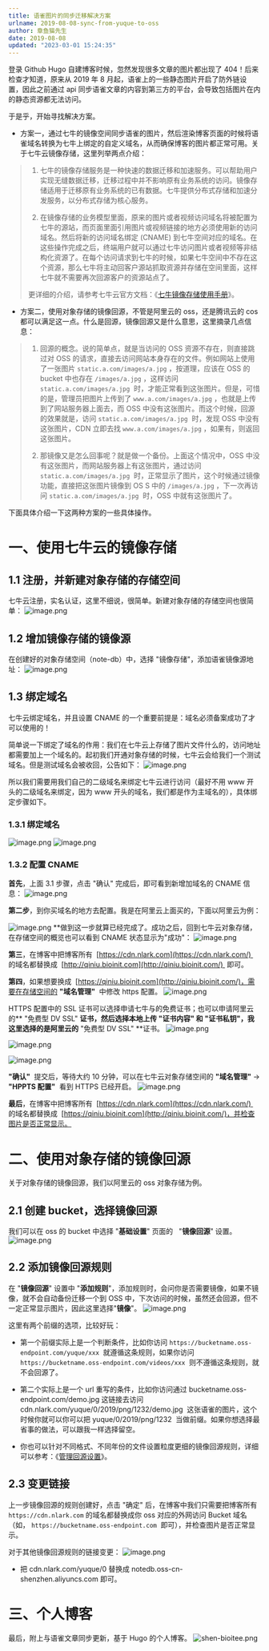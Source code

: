 ```yaml
---
title: 语雀图片的同步迁移解决方案
urlname: 2019-08-08-sync-from-yuque-to-oss
author: 章鱼猫先生
date: 2019-08-08
updated: "2023-03-01 15:24:35"
---
```


登录 Github Hugo 自建博客时候，忽然发现很多文章的图片都出现了 404！后来检查才知道，原来从 2019 年 8 月起，语雀上的一些静态图片开启了防外链设置，因此之前通过 api 同步语雀文章的内容到第三方的平台，会导致包括图片在内的静态资源都无法访问。

于是乎，开始寻找解决方案。

- 方案一，通过七牛的镜像空间同步语雀的图片，然后渲染博客页面的时候将语雀域名转换为七牛上绑定的自定义域名，从而确保博客的图片都正常可用。关于七牛云镜像存储，这里列举两点介绍：

> 1.  七牛的镜像存储服务是一种快速的数据迁移和加速服务。可以帮助用户实现无缝数据迁移，迁移过程中并不影响原有业务系统的访问。镜像存储适用于迁移原有业务系统的已有数据。七牛提供分布式存储和加速分发服务，以分布式存储为核心服务。
>
> 2.  在镜像存储的业务模型里面，原来的图片或者视频访问域名将被配置为七牛的源站，而页面里面引用图片或视频链接的地方必须使用新的访问域名。然后将新的访问域名绑定 (CNAME) 到七牛空间对应的域名。在这些操作完成之后，终端用户就可以通过七牛访问图片或者视频等非结构化资源了。在每个访问请求到七牛的时候，如果七牛空间中不存在这个资源，那么七牛将主动回客户源站抓取资源并存储在空间里面，这样七牛就不需要再次回源客户的资源站点了。
>
> 更详细的介绍，请参考七牛云官方文档：《[七牛镜像存储使用手册](https://developer.qiniu.com/kodo/kb/1376/seven-cattle-image-storage-instruction-manuals)》。

- 方案二，使用对象存储的镜像回源，不管是阿里云的 oss，还是腾讯云的 cos 都可以满足这一点。什么是回源，镜像回源又是什么意思，这里摘录几点信息：

> 1.  回源的概念。说的简单点，就是当访问的 OSS 资源不存在，则直接跳过对 OSS 的请求，直接去访问网站本身存在的文件。例如网站上使用了一张图片 `static.a.com/images/a.jpg` ，按道理，应该在 OSS 的 bucket 中也存在 `/images/a.jpg` ，这样访问 `static.a.com/images/a.jpg`  时，才能正常看到这张图片。但是，可惜的是，管理员把图片上传到了 `www.a.com/images/a.jpg` ，也就是上传到了网站服务器上面去，而 OSS 中没有这张图片。而这个时候，回源的效果就是，访问 `static.a.com/images/a.jpg`  时，发现 OSS 中没有这张图片，CDN 立即去找 `www.a.com/images/a.jpg` ，如果有，则返回这张图片。
>
> 2.  那镜像又是怎么回事呢？就是做一个备份。上面这个情况中，OSS 中没有这张图片，而网站服务器上有这张图片，通过访问 `static.a.com/images/a.jpg`  时，正常显示了图片，这个时候通过镜像功能，直接把这张图片镜像到 OS S 中的 `/images/a.jpg` ，下一次再访问 `static.a.com/images/a.jpg`  时，OSS 中就有这张图片了。

下面具体介绍一下这两种方案的一些具体操作。

# 一、使用七牛云的镜像存储

## 1.1 注册，并新建对象存储的存储空间

七牛云注册，实名认证，这里不细说，很简单。新建对象存储的存储空间也很简单：
![image.png](https://shub-1251708715.cos.ap-guangzhou.myqcloud.com/elog-cookbook-img/FhD1lAfu-UV6bpzBTXa7vns2waaO.png)

## 1.2 增加镜像存储的镜像源

在创建好的对象存储空间（note-db）中，选择 "镜像存储"，添加语雀镜像源地址：
![image.png](https://shub-1251708715.cos.ap-guangzhou.myqcloud.com/elog-cookbook-img/FqnSjqQ1h_AGmImexpTVpUuHqrGf.png)

## 1.3 绑定域名

七牛云绑定域名，并且设置 CNAME 的一个重要前提是：域名必须备案成功了才可以使用的！

简单说一下绑定了域名的作用：我们在七牛云上存储了图片文件什么的，访问地址都需要加上一个域名的。起初我们开通对象存储的时候，七牛云会给我们一个测试域名。但是测试域名会被收回，公告如下：
![image.png](https://shub-1251708715.cos.ap-guangzhou.myqcloud.com/elog-cookbook-img/FijLo6r-uVq2ZLTbH_MvILEk3piD.png)

所以我们需要用我们自己的二级域名来绑定七牛云进行访问（最好不用 www 开头的二级域名来绑定，因为 www 开头的域名，我们都是作为主域名的），具体绑定步骤如下。

### 1.3.1 绑定域名

![image.png](https://shub-1251708715.cos.ap-guangzhou.myqcloud.com/elog-cookbook-img/Fjq2sidHfcWc1BP9pZn9EM2jQvq2.png)
![image.png](https://shub-1251708715.cos.ap-guangzhou.myqcloud.com/elog-cookbook-img/Fg2gkw0JFg8QVidXq5rQ7NqVDM7h.png)

### 1.3.2 配置 CNAME

**首先**，上面 3.1 步骤，点击 "确认" 完成后，即可看到新增加域名的 CNAME 信息：
![image.png](https://shub-1251708715.cos.ap-guangzhou.myqcloud.com/elog-cookbook-img/FjBW4--eURX63coCfMwPmOTkE_oR.png)

**第二步**，到你买域名的地方去配置。我是在阿里云上面买的，下面以阿里云为例：

![image.png](https://shub-1251708715.cos.ap-guangzhou.myqcloud.com/elog-cookbook-img/FmVa6wK7g8yWzYayK-NCR1HeFHSQ.png)
\*\*做到这一步就算已经完成了。成功之后，回到七牛云对象存储，在存储空间的概览也可以看到 CNAME 状态显示为"成功"：
![image.png](https://shub-1251708715.cos.ap-guangzhou.myqcloud.com/elog-cookbook-img/FqUy4JQdwDQ1EM_k1dRzGZCTUtVu.png)

**第三**，在博客中把博客所有  [https://cdn.nlark.com](https://cdn.nlark.com/)  的域名都替换成  [http://qiniu.bioinit.com](http://qiniu.bioinit.com/)  即可。

**第四**，如果想要换成  [https://qiniu.bioinit.com](http://qiniu.bioinit.com/)，需要在存储空间的 **"域名管理"**  中修改 https 配置。
![image.png](https://shub-1251708715.cos.ap-guangzhou.myqcloud.com/elog-cookbook-img/FpYa6F1OQtJVZ7_8n4raCIyNU40b.png)

HTTPS 配置中的 SSL 证书可以选择申请七牛与的免费证书；也可以申请阿里云的\*\* "免费型 DV SSL" **证书，然后选择本地上传 **"证书内容"** 和 **"证书私钥"**，我这里选择的是阿里云的** "免费型 DV SSL" \*\*证书。
![image.png](https://shub-1251708715.cos.ap-guangzhou.myqcloud.com/elog-cookbook-img/Fq5JW6xmF4nNAp4LU1HUH3Ymmlar.png)

![image.png](https://shub-1251708715.cos.ap-guangzhou.myqcloud.com/elog-cookbook-img/FkezkzI6uURpQNZfRzZjTtVGWWvz.png)

![image.png](https://shub-1251708715.cos.ap-guangzhou.myqcloud.com/elog-cookbook-img/FgFHSAFRhVRDMysAoCY4vHN1x9Bw.png)

**"确认"**  提交后，等待大约 10 分钟，可以在七牛云对象存储空间的 **"域名管理"** → **"HPPTS 配置"**  看到 HTTPS 已经开启。
![image.png](https://shub-1251708715.cos.ap-guangzhou.myqcloud.com/elog-cookbook-img/Fuv4WG_FNYVPd_ntz4H4xht6NGAa.png)

**最后**，在博客中把博客所有  [https://cdn.nlark.com](https://cdn.nlark.com/)  的域名都替换成  [https://qiniu.bioinit.com](http://qiniu.bioinit.com/)，并检查图片是否正常显示。

# 二、使用对象存储的镜像回源

关于对象存储的镜像回源，我们以阿里云的 oss 对象存储为例。

## 2.1 创建 bucket，选择镜像回源

我们可以在 oss 的 bucket 中选择 "**基础设置**" 页面的   "**镜像回源**" 设置。
![image.png](https://shub-1251708715.cos.ap-guangzhou.myqcloud.com/elog-cookbook-img/Fkuic0mx5CeObKnuCjAaIZC1nh-D.png)

## 2.2 添加镜像回源规则

在 "**镜像回源**" 设置中 "**添加规则**"，添加规则时，会问你是否需要镜像，如果不镜像，就不会自动备份迁移一个到 OSS 中，下次访问的时候，虽然还会回源，但不一定正常显示图片，因此这里选择"**镜像**"。
![image.png](https://shub-1251708715.cos.ap-guangzhou.myqcloud.com/elog-cookbook-img/FoqlqaHkkKXxB0avqMsrInEc_GVM.png)

这里有两个前缀的选项，比较好玩：

- 第一个前缀实际上是一个判断条件，比如你访问 `https://bucketname.oss-endpoint.com/yuque/xxx`  就遵循这条规则，如果你访问 `https://bucketname.oss-endpoint.com/videos/xxx`  则不遵循这条规则，就不会回源了。

- 第二个实际上是一个 url 重写的条件，比如你访问通过 bucketname.oss-endpoint.com/demo.jpg 这链接去访问 cdn.nlark.com/yuque/0/2019/png/1232/demo.jpg  这张语雀的图片，这个时候你就可以你可以把 yuque/0/2019/png/1232  当做前缀。如果你想选择最省事的做法，可以跟我一样选择留空。

- 你也可以针对不同格式、不同年份的文件设置粒度更细的镜像回源规则，详细可以参考：《[管理回源设置](https://help.aliyun.com/document_detail/31865.html)》。

## 2.3 变更链接

上一步镜像回源的规则创建好，点击 "确定" 后，在博客中我们只需要把博客所有 `https://cdn.nlark.com` 的域名都替换成你 oss 对应的外网访问 Bucket 域名（如， `https://bucketname.oss-endpoint.com`  即可），并检查图片是否正常显示。

对于其他镜像回源规则的链接变更：
![image.png](https://shub-1251708715.cos.ap-guangzhou.myqcloud.com/elog-cookbook-img/FhwUMa1xlPdbZ91XKtVQ-hTWQpin.png)

- 把 cdn.nlark.com/yuque/0 替换成 notedb.oss-cn-shenzhen.aliyuncs.com 即可。

# 三、个人博客

最后，附上与语雀文章同步更新，基于 Hugo 的个人博客。
![shen-bioitee.png](https://shub-1251708715.cos.ap-guangzhou.myqcloud.com/elog-cookbook-img/FjMPtnGLbxm5-GoDa34mLICaFti5.png)
